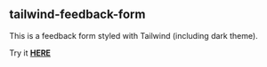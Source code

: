 ## tailwind-feedback-form

This is a feedback form styled with Tailwind (including dark theme). 

Try it [**HERE**](https://anastansa.github.io/tailwind-feedback-form/)
